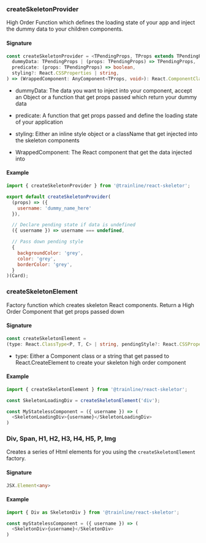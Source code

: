 ### createSkeletonProvider
High Order Function which defines the loading state of your app and inject the dummy data to your children components.

#### Signature
```ts
const createSkeletonProvider = <TPendingProps, TProps extends TPendingProps = TPendingProps>(
  dummyData: TPendingProps | (props: TPendingProps) => TPendingProps,
  predicate: (props: TPendingProps) => boolean,
  styling?: React.CSSProperties | string,
) => (WrappedComponent: AnyComponent<TProps, void>): React.ComponentClass<TPendingProps>
```

- dummyData: The data you want to inject into your component, accept an Object or a function that get props passed which return your dummy data
- predicate: A function that get props passed and define the loading state of your application
- styling: Either an inline style object or a className that get injected into the skeleton components

- WrappedComponent: The React component that get the data injected into

#### Example
```js
import { createSkeletonProvider } from '@trainline/react-skeletor';

export default createSkeletonProvider(
  (props) => ({
    username: 'dummy_name_here'
  }),

  // Declare pending state if data is undefined
  ({ username }) => username === undefined,

  // Pass down pending style
  {
    backgroundColor: 'grey',
    color: 'grey',
    borderColor: 'grey',
  }
)(Card);
```

### createSkeletonElement
Factory function which creates skeleton React components. Return a High Order Component that get props passed down

#### Signature
```ts
const createSkeletonElement =
(type: React.ClassType<P, T, C> | string, pendingStyle?: React.CSSProperties | string) => JSX.Element
```

- type: Either a Component class or a string that get passed to React.CreateElement to create your skeleton high order component

#### Example
```js
import { createSkeletonElement } from '@trainline/react-skeletor';

const SkeletonLoadingDiv = createSkeletonElement('div');

const MyStatelessComponent = ({ username }) => (
  <SkeletonLoadingDiv>{username}</SkeletonLoadingDiv>
)
```

### Div, Span, H1, H2, H3, H4, H5, P, Img
Creates a series of Html elements for you using the `createSkeletonElement` factory.

#### Signature
```ts
JSX.Element<any>
```

#### Example
```js
import { Div as SkeletonDiv } from '@trainline/react-skeletor';

const myStatelessComponent = ({ username }) => (
  <SkeletonDiv>{username}</SkeletonDiv>
)

```
